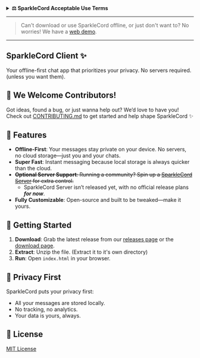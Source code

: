 <details>
<summary><strong>⚖️ SparkleCord Acceptable Use Terms</strong></summary><br>

SparkleCord's code and logic are completely custom-made (*unless explicitly stated otherwise*). Any use of Discord’s branding or styles is purely for **demonstration**. This project is **not** meant to compete with or replace Discord. Whether you use it or not is entirely your choice — we will *never* force it on anyone.<br>
### By using SparkleCord, you agree to these terms:<br>
1. **Not Discord.** - SparkleCord is fan-made. It’s not official, affiliated, or endorsed by Discord. And it never will be.<br>
2. **No Staff Impersonation.** - Pretending to be Discord or server staff using SparkleCord is **not allowed**.<br>
3. **No Misleading Tricks.** - Fake messages, features, or screenshots meant to deceive = not cool.<br>
4. **API Use Is on You.** - SparkleCord doesn’t use Discord’s API. If you make a plugin/client mod that does, it’s unofficial and risky. Know what you’re doing. If you abuse it, **Discord will handle you**, not us.<br>
5. **No Selling SparkleCord.** - You can’t sell it, reskin it for profit, or monetize it in any way.<br>
6. **Still Under Discord’s ToS.** - Using SparkleCord to interact with Discord? You’re still bound by **Discord’s ToS**. Break them, face their consequences.<br>
7. **Use Common Sense.** - If you're asking “can I do this?” the answer’s probably “no.” Just don’t be sketchy.<br>
### ❗ Breaking rules may lead to the following consequences:<br>
- **Discord punishments** if you misuse their API through plugins, client mods, etc. That’s on you.<br>
- **Bans from SparkleCord support spaces** if you break serious rules (e.g. impersonation or harassment).<br>
- **Trust revoked** — your instance/name may be flagged as untrustworthy.<br>
- **Other necessary actions** to protect SparkleCord and its users.<br>
<br>
Use SparkleCord responsibly and just have fun :D<br>
</details>

---
> Can't download or use SparkleCord offline, or just don't want to? No worries! We have a [web demo](https://sparklecord.github.io/app).
---
## SparkleCord Client ✨
Your offline-first chat app that prioritizes your privacy. No servers required. (unless you want them).
## 🤝 We Welcome Contributors!
Got ideas, found a bug, or just wanna help out? We’d love to have you!  
Check out [CONTRIBUTING.md](./CONTRIBUTING.md) to get started and help shape SparkleCord ✨
## 🌟 Features  
- **Offline-First**: Your messages stay private on your device. No servers, no cloud storage—just you and your chats.  
- **Super Fast**: Instant messaging because local storage is always quicker than the cloud.  
- ~~**Optional Server Support**: Running a community? Spin up a [SparkleCord Server](https://github.com/SparkleCord/SparkleCord-Server) for extra control.~~  
  - SparkleCord Server isn’t released yet, with no official release plans ***for now***.  
- **Fully Customizable**: Open-source and built to be tweaked—make it yours.
## 🚀 Getting Started  
1. **Download**: Grab the latest release from our [releases page](https://github.com/SparkleCord/SparkleCord-Client/releases) or the [download page](https://sparklecord.github.io/download).  
2. **Extract**: Unzip the file. (Extract it to it's own directory)  
3. **Run**: Open `index.html` in your browser.  
## 🔐 Privacy First  
SparkleCord puts your privacy first:  
- All your messages are stored locally.  
- No tracking, no analytics.  
- Your data is yours, always.
## 📝 License  
[MIT License](LICENSE)
